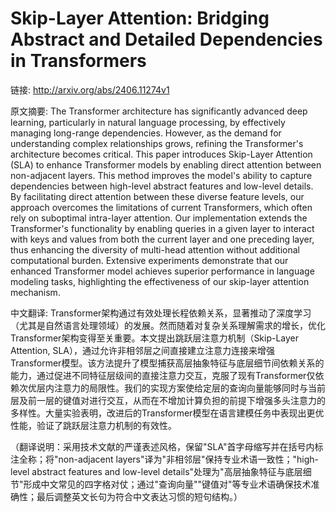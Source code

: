 # Skip-Layer Attention: Bridging Abstract and Detailed Dependencies in Transformers

链接: http://arxiv.org/abs/2406.11274v1

原文摘要:
The Transformer architecture has significantly advanced deep learning,
particularly in natural language processing, by effectively managing long-range
dependencies. However, as the demand for understanding complex relationships
grows, refining the Transformer's architecture becomes critical. This paper
introduces Skip-Layer Attention (SLA) to enhance Transformer models by enabling
direct attention between non-adjacent layers. This method improves the model's
ability to capture dependencies between high-level abstract features and
low-level details. By facilitating direct attention between these diverse
feature levels, our approach overcomes the limitations of current Transformers,
which often rely on suboptimal intra-layer attention. Our implementation
extends the Transformer's functionality by enabling queries in a given layer to
interact with keys and values from both the current layer and one preceding
layer, thus enhancing the diversity of multi-head attention without additional
computational burden. Extensive experiments demonstrate that our enhanced
Transformer model achieves superior performance in language modeling tasks,
highlighting the effectiveness of our skip-layer attention mechanism.

中文翻译:
Transformer架构通过有效处理长程依赖关系，显著推动了深度学习（尤其是自然语言处理领域）的发展。然而随着对复杂关系理解需求的增长，优化Transformer架构变得至关重要。本文提出跳跃层注意力机制（Skip-Layer Attention, SLA），通过允许非相邻层之间直接建立注意力连接来增强Transformer模型。该方法提升了模型捕获高层抽象特征与底层细节间依赖关系的能力，通过促进不同特征层级间的直接注意力交互，克服了现有Transformer仅依赖次优层内注意力的局限性。我们的实现方案使给定层的查询向量能够同时与当前层及前一层的键值对进行交互，从而在不增加计算负担的前提下增强多头注意力的多样性。大量实验表明，改进后的Transformer模型在语言建模任务中表现出更优性能，验证了跳跃层注意力机制的有效性。

（翻译说明：采用技术文献的严谨表述风格，保留"SLA"首字母缩写并在括号内标注全称；将"non-adjacent layers"译为"非相邻层"保持专业术语一致性；"high-level abstract features and low-level details"处理为"高层抽象特征与底层细节"形成中文常见的四字格对仗；通过"查询向量""键值对"等专业术语确保技术准确性；最后调整英文长句为符合中文表达习惯的短句结构。）
